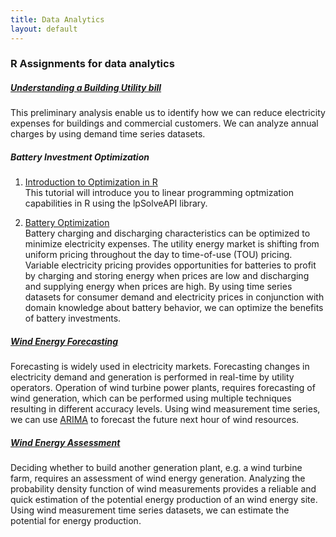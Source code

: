 ```yaml
---
title: Data Analytics
layout: default
---
```

### R Assignments for data analytics

##### [Understanding a Building Utility bill](/RAssignments/ReadmeUB.html)  
This preliminary analysis enable us to identify how we can reduce electricity expenses for buildings and commercial customers.
We can analyze annual charges by using demand time series datasets.

##### Battery Investment Optimization  
1. [Introduction to Optimization in R](/RAssignments/lpSolveAPI.html)  
This tutorial will introduce you to linear programming optmization capabilities in R using the lpSolveAPI library.

2. [Battery Optimization](/RAssignments/BatteryOptimization.html)  
Battery charging and discharging characteristics can be optimized to minimize electricity expenses. 
The utility energy market is shifting from uniform pricing throughout the day to time-of-use (TOU) pricing. 
Variable electricity pricing provides opportunities for batteries to profit by charging and storing energy when prices are low and discharging and supplying energy when prices are high.
By using time series datasets for consumer demand and electricity prices in conjunction with domain knowledge about battery behavior, we can optimize the benefits of battery investments.

##### [Wind Energy Forecasting](/RAssignments/WindForecasting.html)
Forecasting is widely used in electricity markets. Forecasting changes in electricity demand and generation is performed in real-time by utility operators.
Operation of wind turbine power plants, requires forecasting of wind generation, which can be performed using multiple techniques resulting in different accuracy levels.
Using wind measurement time series, we can use [ARIMA](http://otexts.org/fpp2/arima.html) to forecast the future next hour of wind resources.

##### [Wind Energy Assessment](/RAssignments/Wind_Energy_Assessment.html)  
Deciding whether to build another generation plant, e.g. a wind turbine farm, requires an assessment of wind energy generation.
Analyzing the probability density function of wind measurements provides a reliable and quick estimation of the potential energy production of an wind energy site.
Using wind measurement time series datasets, we can estimate the potential for energy production.



